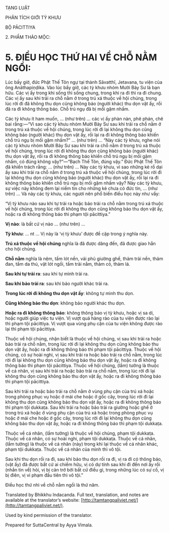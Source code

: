  

TẠNG LUẬT

PHÂN TÍCH GIỚI TỲ KHƯU

BỘ PĀCITTIYA

2\. PHẨM THẢO MỘC:

# 5\. ĐIỀU HỌC THỨ HAI VỀ CHỖ NẰM NGỒI:

Lúc bấy giờ, đức Phật Thế Tôn ngự tại thành Sāvatthī, Jetavana, tu viện của ông Anāthapiṇḍika. Vào lúc bấy giờ, các tỳ khưu nhóm Mười Bảy Sư là bạn hữu. Các vị ấy trong khi sống thì sống chung, trong khi ra đi thì ra đi chung. Các vị ấy sau khi trải ra chỗ nằm ở trong trú xá thuộc về hội chúng, trong lúc rời đi đã không thu dọn cũng không bảo (người khác) thu dọn vật ấy, rồi đã ra đi không thông báo. Chỗ trú ngụ đã bị mối gặm nhấm.

Các tỳ khưu ít ham muốn, … (như trên) … các vị ấy phàn nàn, phê phán, chê bai rằng:—“Vì sao các tỳ khưu nhóm Mười Bảy Sư sau khi trải ra chỗ nằm ở trong trú xá thuộc về hội chúng, trong lúc rời đi lại không thu dọn cũng không bảo (người khác) thu dọn vật ấy, rồi lại ra đi không thông báo khiến chỗ trú ngụ bị mối gặm nhấm?” … (như trên) … “Này các tỳ khưu, nghe nói các tỳ khưu nhóm Mười Bảy Sư sau khi trải ra chỗ nằm ở trong trú xá thuộc về hội chúng, trong lúc rời đi không thu dọn cũng không bảo (người khác) thu dọn vật ấy, rồi ra đi không thông báo khiến chỗ trú ngụ bị mối gặm nhấm, có đúng không vậy?”—“Bạch Thế Tôn, đúng vậy.” Đức Phật Thế Tôn đã khiển trách rằng: … (như trên) … Này các tỳ khưu, vì sao những kẻ rồ dại ấy sau khi trải ra chỗ nằm ở trong trú xá thuộc về hội chúng, trong lúc rời đi lại không thu dọn cũng không bảo (người khác) thu dọn vật ấy, rồi lại ra đi không thông báo khiến chỗ trú ngụ bị mối gặm nhấm vậy? Này các tỳ khưu, sự việc này không đem lại niềm tin cho những kẻ chưa có đức tin, … (như trên) … Và này các tỳ khưu, các ngươi nên phổ biến điều học này như vầy:

“Vị tỳ khưu nào sau khi tự trải ra hoặc bảo trải ra chỗ nằm trong trú xá thuộc về hội chúng, trong lúc rời đi không thu dọn cũng không bảo thu dọn vật ấy, hoặc ra đi không thông báo thì phạm tội pācittiya.”

**Vị nào**: là bất cứ vị nào … (như trên) …

**Tỳ khưu**: … nt … Vị này là ‘vị tỳ khưu’ được đề cập trong ý nghĩa này.

**Trú xá thuộc về hội chúng** nghĩa là đã được dâng đến, đã được giao hẳn cho hội chúng.

**Chỗ nằm** nghĩa là nệm, tấm lót nền, vải phủ giường ghế, thảm trải nền, thảm đan, tấm da thú, vật lót ngồi, tấm trải nằm, thảm cỏ, thảm lá.

**Sau khi tự trải ra**: sau khi tự mình trải ra.

**Sau khi bảo trải ra**: sau khi bảo người khác trải ra.

**Trong lúc rời đi không thu dọn vật ấy**: không tự mình thu dọn.

**Cũng không bảo thu dọn**: không bảo người khác thu dọn.

**Hoặc ra đi không thông báo**: không thông báo vị tỳ khưu, hoặc vị sa di, hoặc người giúp việc tu viện. Vị vượt quá hàng rào của tu viện được rào lại thì phạm tội pācittiya. Vị vượt qua vùng phụ cận của tu viện không được rào lại thì phạm tội pācittiya.

Thuộc về hội chúng, nhận biết là thuộc về hội chúng, vị sau khi trải ra hoặc bảo trải ra chỗ nằm, trong lúc rời đi lại không thu dọn cũng không bảo thu dọn vật ấy, hoặc ra đi không thông báo thì phạm tội pācittiya. Thuộc về hội chúng, có sự hoài nghi, vị sau khi trải ra hoặc bảo trải ra chỗ nằm, trong lúc rời đi lại không thu dọn cũng không bảo thu dọn vật ấy, hoặc ra đi không thông báo thì phạm tội pācittiya. Thuộc về hội chúng, (lầm) tưởng là thuộc về cá nhân, vị sau khi trải ra hoặc bảo trải ra chỗ nằm, trong lúc rời đi lại không thu dọn cũng không bảo thu dọn vật ấy, hoặc ra đi không thông báo thì phạm tội pācittiya.

Sau khi trải ra hoặc bảo trải ra chỗ nằm ở vùng phụ cận của trú xá hoặc trong phòng phục vụ hoặc ở mái che hoặc ở gốc cây, trong lúc rời đi lại không thu dọn cũng không bảo thu dọn vật ấy, hoặc ra đi không thông báo thì phạm tội dukkaṭa. Sau khi trải ra hoặc bảo trải ra giường hoặc ghế ở trong trú xá hoặc ở vùng phụ cận của trú xá hoặc trong phòng phục vụ hoặc ở mái che hoặc ở gốc cây, trong lúc rời đi lại không thu dọn cũng không bảo thu dọn vật ấy, hoặc ra đi không thông báo thì phạm tội dukkaṭa.

Thuộc về cá nhân, (lầm tưởng) là thuộc về hội chúng, phạm tội dukkaṭa. Thuộc về cá nhân, có sự hoài nghi, phạm tội dukkaṭa. Thuộc về cá nhân, (lầm tưởng) là thuộc về cá nhân (này) trong khi lại thuộc về cá nhân khác, phạm tội dukkaṭa. Thuộc về cá nhân của mình thì vô tội.

Sau khi thu dọn rồi ra đi, sau khi bảo thu dọn rồi ra đi, vị ra đi có thông báo, (vật ấy) đã được bất cứ ai chiếm hữu, vị có dự tính sau khi đi đến nơi ấy rồi (nhắn tin về) hỏi, vị bị cản trở bởi bất cứ điều gì, trong những lúc có sự cố, vị bị điên, vị vi phạm đầu tiên thì vô tội.”

Điều học thứ nhì về chỗ nằm ngồi là thứ năm.

Translated by Bhikkhu Indacanda. Full text, translation, and notes are available at the translator’s website: [http://tamtangpaliviet.net/](http://tamtangpaliviet.net/).

Used by kind permission of the translator.

Prepared for SuttaCentral by Ayya Vimala.